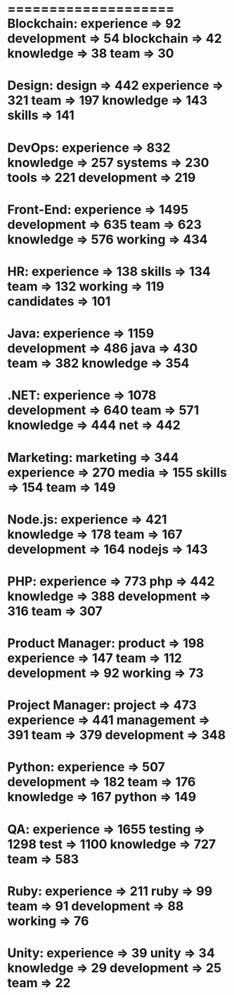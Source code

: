 ====================
Blockchain:
experience => 92
development => 54
blockchain => 42
knowledge => 38
team => 30
====================
Design:
design => 442
experience => 321
team => 197
knowledge => 143
skills => 141
====================
DevOps:
experience => 832
knowledge => 257
systems => 230
tools => 221
development => 219
====================
Front-End:
experience => 1495
development => 635
team => 623
knowledge => 576
working => 434
====================
HR:
experience => 138
skills => 134
team => 132
working => 119
candidates => 101
====================
Java:
experience => 1159
development => 486
java => 430
team => 382
knowledge => 354
====================
.NET:
experience => 1078
development => 640
team => 571
knowledge => 444
net => 442
====================
Marketing:
marketing => 344
experience => 270
media => 155
skills => 154
team => 149
====================
Node.js:
experience => 421
knowledge => 178
team => 167
development => 164
nodejs => 143
====================
PHP:
experience => 773
php => 442
knowledge => 388
development => 316
team => 307
====================
Product Manager:
product => 198
experience => 147
team => 112
development => 92
working => 73
====================
Project Manager:
project => 473
experience => 441
management => 391
team => 379
development => 348
====================
Python: 
experience => 507
development => 182
team => 176
knowledge => 167
python => 149
====================
QA:
experience => 1655
testing => 1298
test => 1100
knowledge => 727
team => 583
====================
Ruby:
experience => 211
ruby => 99
team => 91
development => 88
working => 76
====================
Unity:
experience => 39
unity => 34
knowledge => 29
development => 25
team => 22
====================
